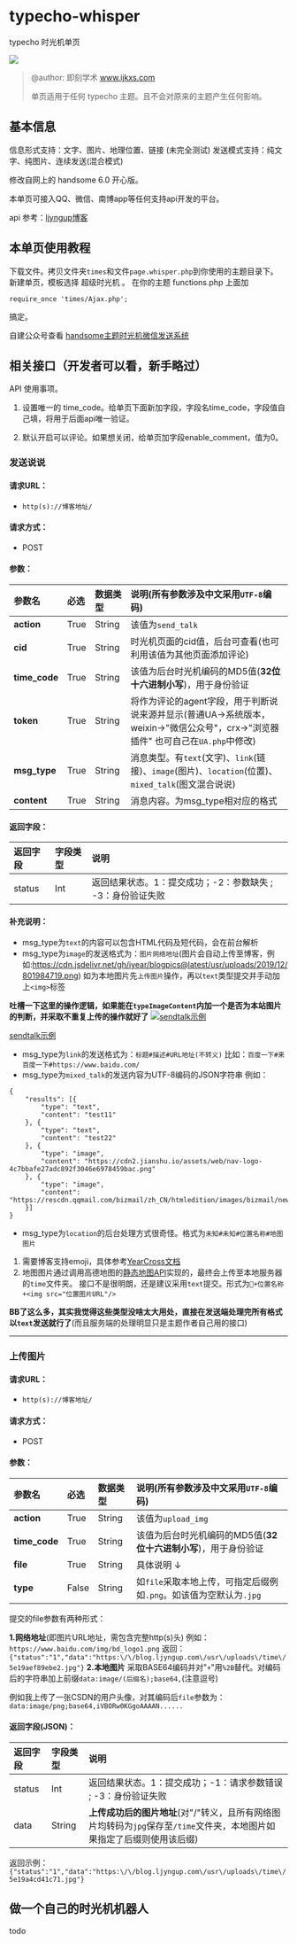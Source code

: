 # typecho-whisper
typecho 时光机单页

![](https://cdn.jsdelivr.net/gh/gogobody/blog-img/blogimg/20210303225221.png)

> @author: 即刻学术 www.ijkxs.com
> 
> 单页适用于任何 typecho 主题。且不会对原来的主题产生任何影响。
## 基本信息

信息形式支持：文字、图片、地理位置、链接 (未完全测试)
发送模式支持：纯文字、纯图片、连续发送(混合模式)

修改自网上的 handsome 6.0 开心版。

本单页可接入QQ、微信、南博app等任何支持api开发的平台。

api 参考：[ljyngup博客](https://blog.ljyngup.com/archives/787.html/)

## 本单页使用教程
下载文件。拷贝文件夹`times`和文件`page.whisper.php`到你使用的主题目录下。  
新建单页，模板选择 超级时光机 。
在你的主题 functions.php 上面加
```
require_once 'times/Ajax.php';
```
搞定。

自建公众号查看 [handsome主题时光机微信发送系统](https://www.ifking.cn/p/113.html)

## 相关接口（开发者可以看，新手略过）
API 使用事项。

1. 设置唯一的 time_code。给单页下面新加字段，字段名time_code，字段值自己填，将用于后面api唯一验证。

2. 默认开启可以评论。如果想关闭，给单页加字段enable_comment，值为0。

### 发送说说

#### 请求URL：

- `http(s)://博客地址/`

#### 请求方式：

- POST

#### 参数：

| 参数名        | 必选 | 数据类型 | 说明(所有参数涉及中文采用`UTF-8`编码)                        |
| :------------ | :--- | :------- | :----------------------------------------------------------- |
| **action**    | True | String   | 该值为`send_talk`                                            |
| **cid**       | True | String   | 时光机页面的cid值，后台可查看(也可利用该值为其他页面添加评论) |
| **time_code** | True | String   | 该值为后台时光机编码的MD5值(**32位十六进制小写**)，用于身份验证 |
| **token**     | True | String   | 将作为评论的agent字段，用于判断说说来源并显示(普通UA->系统版本，weixin->"微信公众号"，crx->"浏览器插件" 也可自己在`UA.php`中修改) |
| **msg_type**  | True | String   | 消息类型。有`text`(文字)、`link`(链接)、`image`(图片)、`location`(位置)、`mixed_talk`(图文混合说说) |
| **content**   | True | String   | 消息内容。为msg_type相对应的格式                             |

#### 返回字段：

| 返回字段 | 字段类型 | 说明                                                       |
| :------- | :------- | :--------------------------------------------------------- |
| status   | Int      | 返回结果状态。1：提交成功；-2：参数缺失 ; -3：身份验证失败 |

#### 补充说明：

- msg_type为`text`的内容可以包含HTML代码及短代码，会在前台解析
- msg_type为`image`的发送格式为：`图片网络地址`(图片会自动上传至博客，例如:https://cdn.jsdelivr.net/gh/iyear/blogpics@latest/usr/uploads/2019/12/801984719.png)
  如为本地图片先`上传图片`操作，再以`text`类型提交并手动加上`<img>`标签

**吐槽一下这里的操作逻辑，如果能在`typeImageContent`内加一个是否为本站图片的判断，并采取不重复上传的操作就好了**
[![sendtalk示例](https://cdn.jsdelivr.net/gh/iyear/blogpics@latest/usr/uploads/2019/12/801984719.png)](https://cdn.jsdelivr.net/gh/iyear/blogpics@latest/usr/uploads/2019/12/801984719.png)

[sendtalk示例](https://cdn.jsdelivr.net/gh/iyear/blogpics@latest/usr/uploads/2019/12/801984719.png)



- msg_type为`link`的发送格式为：`标题#描述#URL地址(不转义)`
  比如：`百度一下#来百度一下#https://www.baidu.com/`
- msg_type为`mixed_talk`的发送内容为UTF-8编码的JSON字符串
  例如：

```
{
    "results": [{
        "type": "text",
        "content": "test11"
    }, {
        "type": "text",
        "content": "test22"
    }, {
        "type": "image",
        "content": "https://cdn2.jianshu.io/assets/web/nav-logo-4c7bbafe27adc892f3046e6978459bac.png"
    }, {
        "type": "image",
        "content": "https://rescdn.qqmail.com/bizmail/zh_CN/htmledition/images/bizmail/new_login/exmail_logo_1473e91.png"
    }]
}
```

- msg_type为`location`的后台处理方式很奇怪。格式为`未知#未知#位置名称#地图图片`

1. 需要博客支持emoji，具体参考[YearCross文档](https://blog.ljyngup.com/go/aHR0cHM6Ly9kb2NzLmxqeW5ndXAuY29tL3llYXJjcm9zcy8jL3Byb2JsZW0|aWQ9dHlwZWNobyVlNiU4MCU4ZSVlNCViOSU4OCVlNiU5OCViZSVlNyVhNCViYWVtb2ppJWVmJWJjJTlm)
2. 地图图片通过调用高德地图的[静态地图API](https://blog.ljyngup.com/go/aHR0cHM6Ly9sYnMuYW1hcC5jb20vYXBpL3dlYnNlcnZpY2UvZ3VpZGUvYXBpL3N0YXRpY21hcHM=)实现的，最终会上传至本地服务器的`time`文件夹。
   接口不是很明朗，还是建议采用`text`提交。形式为`📌+位置名称+<img src="位置图片URL"/>`

**BB了这么多，其实我觉得这些类型没啥太大用处，直接在发送端处理完所有格式以`text`发送就行了**(而且服务端的处理明显只是主题作者自己用的接口)

------

### 上传图片

#### 请求URL：

- `http(s)://博客地址/`

#### 请求方式：

- POST

#### 参数：

| 参数名        | 必选  | 数据类型 | 说明(所有参数涉及中文采用`UTF-8`编码)                        |
| :------------ | :---- | :------- | :----------------------------------------------------------- |
| **action**    | True  | String   | 该值为`upload_img`                                           |
| **time_code** | True  | String   | 该值为后台时光机编码的MD5值(**32位十六进制小写**)，用于身份验证 |
| **file**      | True  | String   | 具体说明 ↓                                                   |
| **type**      | False | String   | 如`file`采取本地上传，可指定后缀例如`.png`。如该值为空默认为`.jpg` |

提交的file参数有两种形式：

**1.网络地址**(即图片URL地址，需包含完整http(s)头)
例如：`https://www.baidu.com/img/bd_logo1.png`
返回：`{"status":"1","data":"https:\/\/blog.ljyngup.com\/usr\/uploads\/time\/5e19aef89ebe2.jpg"}`
**2.本地图片**
采取BASE64编码并对"`+`"用`%2B`替代。对编码后的字符串加上前缀`data:image/(后缀名);base64,`(注意逗号)

例如我上传了一张CSDN的用户头像，对其编码后`file`参数为：`data:image/png;base64,iVBORw0KGgoAAAAN......`

#### 返回字段(JSON)：

| 返回字段 | 字段类型 | 说明                                                         |
| :------- | :------- | :----------------------------------------------------------- |
| status   | Int      | 返回结果状态。1：提交成功；-1：请求参数错误 ; -3：身份验证失败 |
| data     | String   | **上传成功后的图片地址**(对"/"转义，且所有网络图片均转码为`jpg`保存至`/time`文件夹，本地图片如果指定了后缀则使用该后缀) |

返回示例：`{"status":"1","data":"https:\/\/blog.ljyngup.com\/usr\/uploads\/time\/5e19a4cd41c71.jpg"}`

## 做一个自己的时光机机器人

todo

